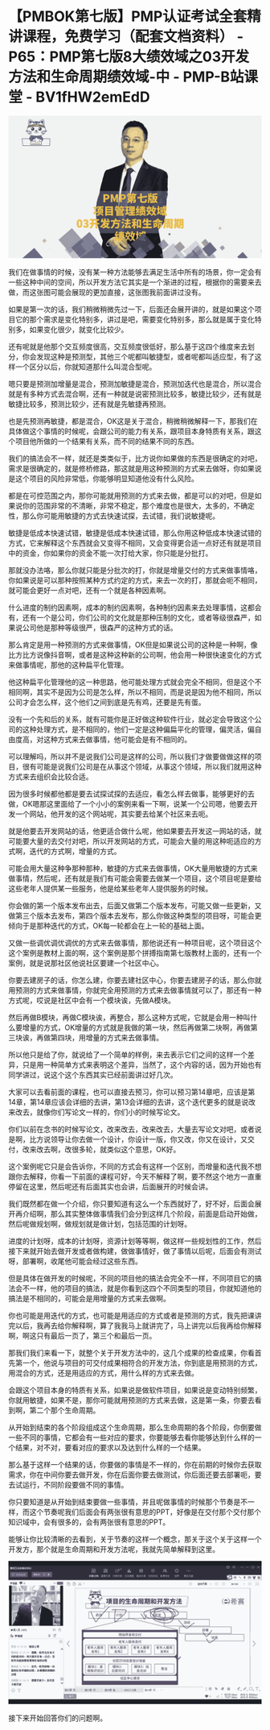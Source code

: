 # 【PMBOK第七版】PMP认证考试全套精讲课程，免费学习（配套文档资料） - P65：PMP第七版8大绩效域之03开发方法和生命周期绩效域-中 - PMP-B站课堂 - BV1fHW2emEdD

![](img/8f0bdca52808899af56444e89dba229a_0.png)

我们在做事情的时候，没有某一种方法能够去满足生活中所有的场景，你一定会有一些这种中间的空间，所以开发方法它其实是一个渐进的过程，根据你的需要来去做，而这张图可能会展现的更加直接，这张图我前面讲过没有。

如果是第一次的话，我们稍微稍微先过一下，后面还会展开讲的，就是如果这个项目它的那个需求是变化特别多，讲过是吧，需要变化特别多，那么就是属于变化特别多，如果变化很少，就变化比较少。

还有呢就是他那个交互频度很高，交互频度很低好，那么基于这四个维度来去划分，你会发现这种是预测型，其他三个呢都叫敏捷型，或者呢都叫适应型，有了这样一个区分以后，你就知道那什么叫混合型呢。

嗯只要是预测加增量是混合，预测加敏捷是混合，预测加迭代也是混合，所以混合就是有多种方式去混合啊，还有一种就是说密预测比较多，敏捷比较少，还有就是敏捷比较多，预测比较少，还有就是先敏捷再预测。

也是先预测再敏捷，都是混合，OK这是关于混合，稍微稍微解释一下，那我们在具体做这个事情的时候呢，会跟公司的能力有关系，跟项目本身特质有关系，跟这个项目他所做的一个结果有关系，而不同的结果不同的东西。

我们的搞法会不一样，就还是类类似于，比方说你如果做的东西是很确定的对吧，需求是很确定的，就是修桥修路，那这就是用这种预测的方式来去做呀，你如果说是这个项目的风险非常低，你能够明显知道他没有什么风险。

都是在可控范围之内，那你可能就用预测的方式来去做，都是可以的对吧，但是如果说你的范围非常的不清晰，非常不稳定，那个难度也是很大，太多的，不确定性，那么你可能用敏捷的方式去快速试探，去试错，我们说敏捷呢。

敏捷是低成本快速试错，敏捷是低成本快速试错，那么你用这种低成本快速试错的方式，它来解释这个东西就会又变得不相同，又会变得更合适一点好还有就是项目中的资金，你如果你的资金不能一次打给大家，你只能是分批打。

那就没办法咯，那么你就只能是分批次的打，你就是增量交付的方式来做事情咯，你如果说是可以那种按照某种方式约定的方式，来去一次的打，那就会呃不相同，就可能会更好一点对吧，还有一个就是各种因素啊。

什么进度的制约因素啊，成本的制约因素啊，各种制约因素来去处理事情，这都会有，还有一个是公司，你们公司的文化就是那种压制的文化，或者等级很森严，如果说公司他是那种等级很严，很森严的这种方式的话。

那么肯定是用一种预测的方式来做事情，OK但是如果说公司的这种是一种啊，像比方比方说像抖音啊，或者是这种这种新的公司啊，他会用一种很快速变化的方式来做事情呢，那他的这种扁平化管理。

他这种扁平化管理他的这一种思路，他可能处理方式就会完全不相同，但是这个不相同啊，其实不是因为公司是怎么样，所以不相同，而是说是因为他不相同，所以公司才会怎么样，这个他们之间到底是先有鸡，还要是先有蛋。

没有一个先和后的关系，就有可能你是正好做这种软件行业，就必定会导致这个公司的这种处理方式，是不相同的，他们一定是这种偏扁平化的管理，偏灵活，偏自由度高，对这种方式来去做事情，他可能会是有不相同的。

可以理解吗，所以并不是说我们公司是这样的公司，所以我们才做要做做这样的项目，很有可能是说我们公司是在从事这个领域，从事这个领域，所以我们就用这种方式来去组织会比较合适。

因为很多时候都他都是要去试探试探的去适应，看怎么样去做事，能够更好的去做，OK嗯那这里面给了一个小小的案例来看一下啊，说某一个公司嗯，他要去开发一个网站，他开发的这个网站呢，其实要去给某个社区来去呃。

就是他要去开发网站的话，他更适合做什么呢，他如果要去开发这一网站的话，就可能要大量的去交付对吧，所以开发网站的方式，可能会大量的用这种呃适应的方式啊，迭代的方式啊，增量的方式。

可能会用大量这种争那种那种，敏捷的方式来去做事情，OK大量用敏捷的方式来做事情，然后呢，还有就是我们有可能会需要去做某一个项目，这个项目呢是要给这些老年人提供某一些服务，他是给某些老年人提供服务的时候。

你会做的第一个版本发布出去，后面又做第二个版本发布，可能又做一些更新，又做第三个版本去发布，第四个版本去发布，那么你做这种类型的项目呀，可能会更倾向于是那种迭代的方式，OK每一轮都会在上一轮的基础上面。

又做一些调优调优调优的方式来去做事情，那他说还有一种项目呢，这个项目这个这个案例是教材上面的啊，这个案例是那个拼搏指南第七版教材上面的，还有一个案例，就是说那社区他说社区要建一个社区中心。

你要去建房子的话，你怎么建，你要去建社区中心，你要去建房子的话，那么你就用预测的方式来做事情，你就完全用预测的方式来去做事情就可以了，那还有一种方式呢，哎说是社区中会有一个模块诶，先做A模块。

然后再做B模块，再做C模块诶，再整合，那么这种方式呢，它就是会用一种叫什么要增量的方式，OK增量的方式就是我做的第一块，然后再做第二块啊，再做第三块诶，再做第四块，用增量的方式来去做事情。

所以他只是给了你，就说给了一个简单的样例，来去表示它们之间的这样一个差异，只是用一种简单方式来表明这个差异，当然了，这个内容的话，因为开始也有同学讲过，说这个这个东西其实已经前面讲过好几次。

大家可以去看前面的课程，也可以直接去预习，你可以预习第14章吧，应该是第14章，第14章应该会详细的去讲，第13会详细的去讲，这个迭代更多的就是说改来改去，就像你们写论文一样的，你们小的时候写论文。

你们以前在念书的时候写论文，改来改去，改来改去，大量去写论文对吧，或者说是啊，比方说领导让你去做一个设计，你设计一版，你又改，你又在设计，又交付，改来改去啊，改很多轮，就类似这个意思，OK好。

这个案例呢它只是会告诉你，不同的方式会有这样一个区别，而增量和迭代我不想跟你去解释，你看一下前面的课程可好，今天不解释了啊，要不然这个地方一直重停留在这里，然后呢还有后面其实也会讲，后面展开的时候会讲。

我们既然都在做一个介绍，你只要知道有这么一个东西就好了，好不好，后面会展开再介绍啊，那么其实整体做事情我们会分到这样几个阶段，前面是启动开始做，然后呢做规划啊，做规划就是做计划，包括范围的计划呀。

进度的计划呀，成本的计划呀，资源计划等等啊，做这样一些规划性的工作，然后接下来就开始去做开发或者做构建，做做事情好，做了事情以后呢，后面会有测试呀，部署啊，收尾他可能会经过这些东西。

但是具体在做开发的时候呢，不同的项目他的搞法会完全不一样，不同项目它的搞法会不一样，他的项目的搞法，就是你看到这四个不同类型的项目，你就知道他的搞法是不相同的，可能会是用增量的方式来去做啊。

你也可能是用迭代的方式，也可能是用适应的方式或者是预测的方式，我先把课讲完以后，我再去给你解释啊，算了我我马上就讲完了，马上讲完以后我再给你解释啊，啊这只有最后一页了，第三个和最后一页。

那我们我们来看一下，就整个关于开发方法中的，这几个成果的检查成果，你看首先第一个，他说与项目的可交付成果相符合的开发方法，你到底是用预测的方式，用混合的方式，还是用适应的方式，用什么样的方式来去做。

会跟这个项目本身的特质有关系，如果说是做软件项目，如果说是变动特别频繁，你就用敏捷，如果不是，那你可能就用预测的方式来去做，这是第一条，你要去看到啊，第二个那个生命周期。

从开始到结束的各个阶段组成这个生命周期，那么生命周期的各个阶段，你倒要做一些不同的事情，它都会有一些对应的要求，你要能够去看你能够达到什么样的一个结果，对不对，要看对应的要求以及达到什么样的一个结果。

那么基于这样一个结果的话，你要做的事情是不一样的，你在前期的时候你去获取需求，你在中间你要去做开发，你在后面你要去做测试，你后面还要去部署呃，要去试运行，不同阶段要做不同的事情。

你只要知道是从开始到结束要做一些事情，并且呢做事情的时候那个节奏是不一样，而这个节奏呢我们后面会有两张很有意思的PPT，好像是在交付那个交付那个知识域中，会有很多的，会有两张很有意思的PPT。

能够让你比较清晰的去看到，关于节奏的这样一个概念，那关于这个关于这样一个开发方，那个就是生命周期和开发方法呢，我就先简单解释到这里。



![](img/8f0bdca52808899af56444e89dba229a_2.png)

接下来开始回答你们的问题啊。